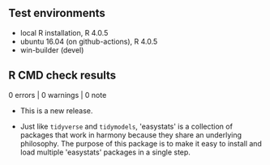 ## Test environments
* local R installation, R 4.0.5
* ubuntu 16.04 (on github-actions), R 4.0.5
* win-builder (devel)

## R CMD check results

0 errors | 0 warnings | 0 note

* This is a new release.

* Just like `tidyverse` and `tidymodels`, 'easystats' is a collection of
packages that work in harmony because they share an underlying philosophy. The
purpose of this package is to make it easy to install and load multiple
'easystats' packages in a single step.